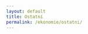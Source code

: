 ```yaml
---
layout: default
title: Ostatní
permalink: /ekonomie/ostatni/
---
```


<script>
window.location = "/ekonomie/"
</script>
